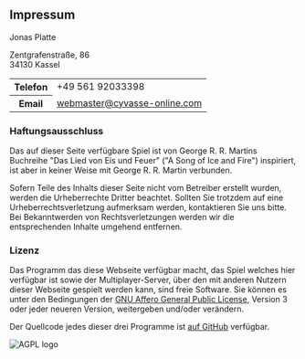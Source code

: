 Impressum
---------

Jonas Platte

Zentgrafenstraße, 86  
34130 Kassel

<table>
	<tr>
		<th>Telefon</th>
		<td>+49 561 92033398</td>
	</tr>
	<tr>
		<th>Email</th>
		<td><a href='mailto:webmaster@cyvasse-online.com'>webmaster@cyvasse-online.com</a></td>
	</tr>
</table>

### Haftungsausschluss

Das auf dieser Seite verfügbare Spiel ist von George R. R. Martins Buchreihe "Das Lied von Eis und Feuer"
("A Song of Ice and Fire") inspiriert, ist aber in keiner Weise mit George R. R. Martin verbunden.

Sofern Teile des Inhalts dieser Seite nicht vom Betreiber erstellt wurden, werden die Urheberrechte Dritter
beachtet. Sollten Sie trotzdem auf eine Urheberrechtsverletzung aufmerksam werden, kontaktieren Sie uns bitte.
Bei Bekanntwerden von Rechtsverletzungen werden wir die entsprechenden Inhalte umgehend entfernen.

### Lizenz

Das Programm das diese Webseite verfügbar macht, das Spiel welches hier verfügbar ist sowie der
Multiplayer-Server, über den mit anderen Nutzern dieser Webseite gespielt werden kann, sind freie Software.
Sie können es unter den Bedingungen der [GNU Affero General Public License](https://gnu.org/licenses/agpl.html),
Version 3 oder jeder neueren Version, weitergeben und/oder verändern.

Der Quellcode jedes dieser drei Programme ist [auf GitHub](https://github.com/cyvasse-online) verfügbar.

![AGPL logo](/img/agplv3.png)

<!-- Only have a close button when js is enabled, because it's useless otherwise -->
<script>
	$("<button id='closetab'>Schlie&szlig;en</button>").appendTo(".page-content > div");
	$("#closetab").click(function() { window.close(); });
</script>
